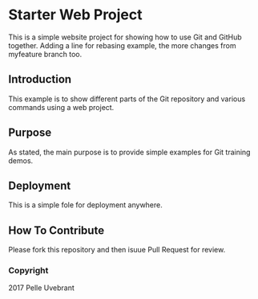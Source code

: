 # Starter Web Project

This is a simple website project for showing how to use Git and GitHub together. Adding a line for rebasing example, the more changes from myfeature branch too.

## Introduction

This example is to show different parts of the Git repository and various commands using a web project.

## Purpose

As stated, the main purpose is to provide simple examples for Git training demos.

## Deployment

This is a simple fole for deployment anywhere.

## How To Contribute

Please fork this repository and then isuue Pull Request for review.

### Copyright

2017 Pelle Uvebrant
